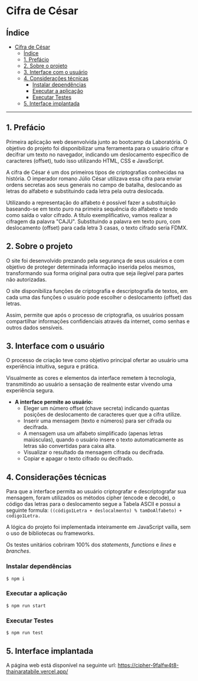 # Cifra de César

## Índice

- [Cifra de César](#cifra-de-césar)
  - [Índice](#índice)
  - [1. Prefácio](#1-prefácio)
  - [2. Sobre o projeto](#2-sobre-o-projeto)
  - [3. Interface com o usuário](#3-interface-com-o-usuário)
  - [4. Considerações técnicas](#4-considerações-técnicas)
    - [Instalar dependências](#instalar-dependências)
    - [Executar a aplicação](#executar-a-aplicação)
    - [Executar Testes](#executar-testes)
  - [5. Interface implantada](#5-interface-implantada)
***

## 1. Prefácio

Primeira aplicação web desenvolvida junto ao bootcamp da Laboratória.
O objetivo do projeto foi disponibilizar uma ferramenta para o usuário cifrar e decifrar um texto no navegador, indicando um deslocamento específico de caracteres (offset), tudo isso utilizando HTML, CSS e JavaScript.

A cifra de César é um dos primeiros tipos de criptografias conhecidas na história. O imperador romano Júlio César utilizava essa cifra para enviar ordens secretas aos seus generais no campo de batalha, deslocando as letras do alfabeto e substituindo cada letra pela outra deslocada.

Utilizando a representação do alfabeto é possível fazer a substituição baseando-se em texto puro na primeira sequência do alfabeto e tendo como saída o valor cifrado.
A título exemplificativo, vamos realizar a cifragem da palavra "CAJU". Substituindo a palavra em texto puro, com deslocamento (offset) para cada letra 3 casas, o texto cifrado seria FDMX.



## 2. Sobre o projeto

O site foi desenvolvido prezando pela segurança de seus usuários e com objetivo de proteger determinada informação inserida pelos mesmos, transformando sua forma original para outra que seja ilegível para partes não autorizadas.

O site disponibiliza funções de criptografia e descriptografia de textos, em cada uma das funções o usuário pode escolher o deslocamento (offset) das letras. 

Assim, permite que após o processo de criptografia, os usuários possam compartilhar  informações confidenciais através da internet, como senhas e outros dados sensíveis.



## 3. Interface com o usuário


O processo de criação teve como objetivo principal ofertar ao usuário uma experiência intuitiva, segura e prática.

Visualmente as cores e elementos da interface remetem à tecnologia, transmitindo ao usuário a sensação de realmente estar vivendo uma experiência segura.

* **A interface permite ao usuário:**
  - Eleger um número offset (chave secreta) indicando quantas posições de deslocamento de caracteres quer que a cifra utilize.
  - Inserir uma mensagem (texto e  números) para ser cifrada ou decifrada.
  - A mensagem usa um alfabeto simplificado (apenas letras maiúsculas), quando o usuário insere o texto automaticamente as letras são convertidas para caixa alta.
  - Visualizar o resultado da mensagem cifrada ou decifrada.
  - Copiar e apagar o texto cifrado ou decifrado.


## 4. Considerações técnicas
Para que a interface permita ao usuário criptografar e descriptografar sua mensagem, foram utilizados os métodos cipher (encode e decode), o código das letras para o deslocamento segue a Tabela ASCII e possui a seguinte formula: 
`((código1Letra + deslocalmento) % tamDoAlfabeto) + codigo1Letra.`

A lógica do projeto foi implementada inteiramente em JavaScript vailla, sem o uso de  bibliotecas ou frameworks.

Os testes unitários cobriram 100% dos _statements_, _functions_
e _lines_ e _branches_. 

### Instalar dependências
```
$ npm i
```

### Executar a aplicação
```
$ npm run start
```

### Executar Testes
```
$ npm run test
```

## 5. Interface implantada

A página web está disponível na seguinte url: https://cipher-9falfw4t8-thainaratabile.vercel.app/
